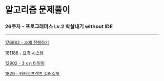 # 알고리즘 문제풀이

### 26주차 - 프로그래머스 Lv.2 박살내기 without IDE

---

[176962 - 과제 진행하기](https://school.programmers.co.kr/learn/courses/30/lessons/176962)

[181188 - 요격 시스템](https://school.programmers.co.kr/learn/courses/30/lessons/181188)

[12902 - 3 x n 타일링](https://school.programmers.co.kr/learn/courses/30/lessons/12902)

[1829 - 카카오프렌즈 컬러링북](https://school.programmers.co.kr/learn/courses/30/lessons/1829)
